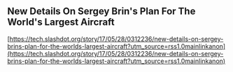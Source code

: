 ## New Details On Sergey Brin's Plan For The World's Largest Aircraft
  
  [https://tech.slashdot.org/story/17/05/28/0312236/new-details-on-sergey-brins-plan-for-the-worlds-largest-aircraft?utm_source=rss1.0mainlinkanon](https://tech.slashdot.org/story/17/05/28/0312236/new-details-on-sergey-brins-plan-for-the-worlds-largest-aircraft?utm_source=rss1.0mainlinkanon)